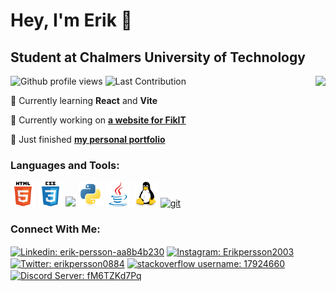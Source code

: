 # Hey, I'm Erik 👋
## Student at Chalmers University of Technology

<img src="https://github-readme-stats.vercel.app/api/top-langs/?username=erikpersson0884&theme=tokyonight" align="right"/>


![Github profile views](https://komarev.com/ghpvc/?username=erikpersson0884&label=Profile%20views&color=1010F0&style=flat)
![Last Contribution](https://img.shields.io/github/last-commit/erikpersson0884/github-last-contribution-badge?label=Last%20Contribution&color=darkgreen)



🌱 Currently learning **React** and **Vite**

👷 Currently working on **<a href="https://github.com/erikpersson0884/fikit-frontend">a website for FikIT</a>**

🥰 Just finished **<a href="https://github.com/erikpersson0884/Portfolio">my personal portfolio</a>**









<h3 align="left">Languages and Tools:</h3>
<p align="left"> 
  
<a href="https://www.w3.org/html/" target="_blank" rel="noreferrer"> 
  <img src="https://raw.githubusercontent.com/devicons/devicon/master/icons/html5/html5-original-wordmark.svg" alt="html5" width="40" height="40"/></a> 
<a href="https://www.w3schools.com/css/" target="_blank" rel="noreferrer"> 
  <img src="https://raw.githubusercontent.com/devicons/devicon/master/icons/css3/css3-original-wordmark.svg" alt="css3" width="40" height="40"/></a>
<a href="https://www.w3.org/js/ target="_blank" rel="noreferrer">
  <img src="https://upload.wikimedia.org/wikipedia/commons/thumb/9/99/Unofficial_JavaScript_logo_2.svg/330px-Unofficial_JavaScript_logo_2.svg.png" height="40" /></a>
<a href="https://www.python.org" target="_blank" rel="noreferrer"> 
  <img src="https://raw.githubusercontent.com/devicons/devicon/master/icons/python/python-original.svg" alt="python" width="40" height="40"/></a> 
<a href="https://www.java.com" target="_blank" rel="noreferrer"> 
  <img src="https://raw.githubusercontent.com/devicons/devicon/master/icons/java/java-original.svg" alt="java" width="40" height="40"/></a> 

<a href="https://www.linux.org/" target="_blank" rel="noreferrer"> 
    <img src="https://raw.githubusercontent.com/devicons/devicon/master/icons/linux/linux-original.svg" alt="linux" width="40" height="40"/></a> 
<a href="https://git-scm.com/" target="_blank" rel="noreferrer"> 
  <img src="https://www.vectorlogo.zone/logos/git-scm/git-scm-icon.svg" alt="git" width="40" height="40"/>
</a> 
</p>




<h3 align="left">Connect With Me:</h3>
<p align="left">

<a href="https://linkedin.com/in/erik-persson-aa8b4b230" target="blank">
  <img align="center" src="https://raw.githubusercontent.com/rahuldkjain/github-profile-readme-generator/master/src/images/icons/Social/linked-in-alt.svg" alt="Linkedin: erik-persson-aa8b4b230" height="30" width="40" /></a>
<a href="https://instagram.com/erikpersson2003" target="blank">
  <img align="center" src="https://raw.githubusercontent.com/rahuldkjain/github-profile-readme-generator/master/src/images/icons/Social/instagram.svg" alt="Instagram: Erikpersson2003" height="30" width="40" /></a>
<a href="https://x.com/erikpersson0884" target="blank">
  <img align="center" src="https://github.com/user-attachments/assets/e5b65030-7582-44ab-97b2-5b04b0f958ff" alt="Twitter: erikpersson0884" width="40" /></a>
<a href="https://stackoverflow.com/users/17924660" target="blank">
  <img align="center" src="https://raw.githubusercontent.com/rahuldkjain/github-profile-readme-generator/master/src/images/icons/Social/stack-overflow.svg" alt="stackoverflow username: 17924660" height="30" width="40" /></a>
<a href="https://discord.gg/fM6TZKd7Pq" target="blank"><img align="center" src="https://raw.githubusercontent.com/rahuldkjain/github-profile-readme-generator/master/src/images/icons/Social/discord.svg" alt="Discord Server: fM6TZKd7Pq" height="30" width="40" /></a>
</p>


